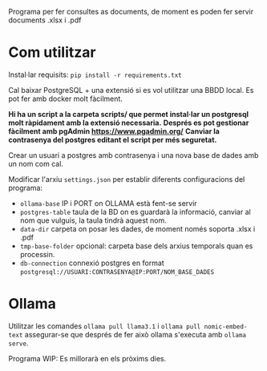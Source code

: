 Programa per fer consultes as documents, de moment es poden fer servir documents .xlsx i .pdf

# Com utilitzar

Instal·lar requisits:
`pip install -r requirements.txt`

Cal baixar PostgreSQL + una extensió si es vol utilitzar una BBDD local. Es pot fer amb docker molt fàcilment.

**Hi ha un script a la carpeta scripts/ que permet instal·lar un postgresql molt ràpidament amb la extensió necessaria.**
**Després es pot gestionar fàcilment amb pgAdmin https://www.pgadmin.org/**
**Canviar la contrasenya del postgres editant el script per més seguretat.**

Crear un usuari a postgres amb contrasenya i una nova base de dades amb un nom com cal.

Modificar l'arxiu `settings.json` per establir diferents configuracions del programa:
- `ollama-base` IP i PORT on OLLAMA està fent-se servir
- `postgres-table` taula de la BD on es guardarà la informació, canviar al nom que vulguis, la taula tindrà aquest nom.
- `data-dir` carpeta on posar les dades, de moment només soporta .xlsx i .pdf
- `tmp-base-folder` opcional: carpeta base dels arxius temporals quan es processin.
- `db-connection`  connexió postgres en format `postgresql://USUARI:CONTRASENYA@IP:PORT/NOM_BASE_DADES` 

# Ollama

Utilitzar les comandes `ollama pull llama3.1` i `ollama pull nomic-embed-text` assegurar-se que després de fer això ollama s'executa amb `ollama serve`.

Programa WIP: Es millorarà en els pròxims dies.